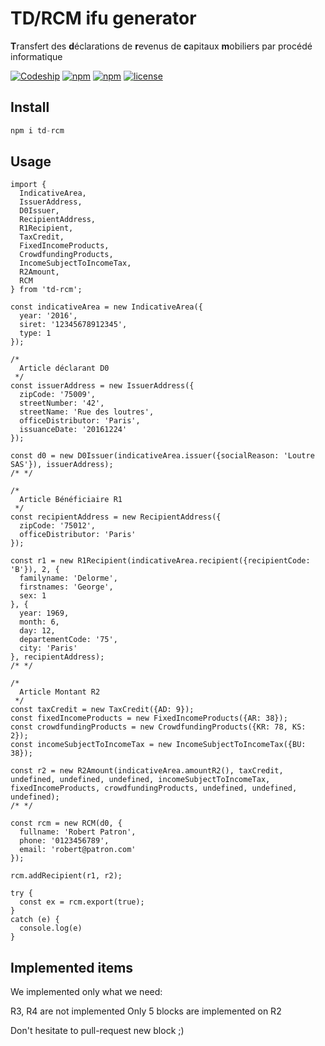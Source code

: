 # TD/RCM ifu generator

**T**ransfert des **d**éclarations de **r**evenus de **c**apitaux **m**obiliers par procédé informatique

[![Codeship](https://img.shields.io/codeship/c1590490-c92d-0134-076b-6a795a0b4831/master.svg)](https://app.codeship.com/projects/199198) [![npm](https://img.shields.io/npm/dt/td-rcm.svg)](https://www.npmjs.com/package/td-rcm) [![npm](https://img.shields.io/npm/v/td-rcm.svg)](https://www.npmjs.com/package/td-rcm) [![license](https://img.shields.io/github/license/lendix/node-td-rcm.svg)](https://github.com/Lendix/node-td-rcm/blob/master/LICENSE.md)

## Install

```JavaScript
npm i td-rcm
```

## Usage

```
import {
  IndicativeArea,
  IssuerAddress,
  D0Issuer,
  RecipientAddress,
  R1Recipient,
  TaxCredit,
  FixedIncomeProducts,
  CrowdfundingProducts,
  IncomeSubjectToIncomeTax,
  R2Amount,
  RCM
} from 'td-rcm';

const indicativeArea = new IndicativeArea({
  year: '2016',
  siret: '12345678912345',
  type: 1
});

/*
  Article déclarant D0
 */
const issuerAddress = new IssuerAddress({
  zipCode: '75009',
  streetNumber: '42',
  streetName: 'Rue des loutres',
  officeDistributor: 'Paris',
  issuanceDate: '20161224'
});

const d0 = new D0Issuer(indicativeArea.issuer({socialReason: 'Loutre SAS'}), issuerAddress);
/* */

/*
  Article Bénéficiaire R1
 */
const recipientAddress = new RecipientAddress({
  zipCode: '75012',
  officeDistributor: 'Paris'
});

const r1 = new R1Recipient(indicativeArea.recipient({recipientCode: 'B'}), 2, {
  familyname: 'Delorme',
  firstnames: 'George',
  sex: 1
}, {
  year: 1969,
  month: 6,
  day: 12,
  departementCode: '75',
  city: 'Paris'
}, recipientAddress);
/* */

/*
  Article Montant R2
 */
const taxCredit = new TaxCredit({AD: 9});
const fixedIncomeProducts = new FixedIncomeProducts({AR: 38});
const crowdfundingProducts = new CrowdfundingProducts({KR: 78, KS: 2});
const incomeSubjectToIncomeTax = new IncomeSubjectToIncomeTax({BU: 38});

const r2 = new R2Amount(indicativeArea.amountR2(), taxCredit, undefined, undefined, undefined, incomeSubjectToIncomeTax, fixedIncomeProducts, crowdfundingProducts, undefined, undefined, undefined);
/* */

const rcm = new RCM(d0, {
  fullname: 'Robert Patron',
  phone: '0123456789',
  email: 'robert@patron.com'
});

rcm.addRecipient(r1, r2);

try {
  const ex = rcm.export(true);
}
catch (e) {
  console.log(e)
}

```

## Implemented items

We implemented only what we need:

R3, R4 are not implemented
Only 5 blocks are implemented on R2

Don't hesitate to pull-request new block ;)
